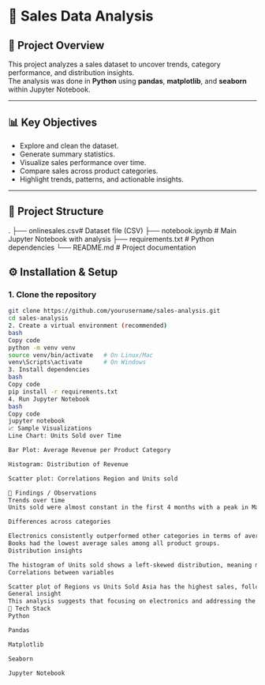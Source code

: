 # 🛒 Sales Data Analysis

## 📌 Project Overview
This project analyzes a sales dataset to uncover trends, category performance, and distribution insights.  
The analysis was done in **Python** using **pandas**, **matplotlib**, and **seaborn** within Jupyter Notebook.

---

## 📊 Key Objectives
- Explore and clean the dataset.  
- Generate summary statistics.  
- Visualize sales performance over time.  
- Compare sales across product categories.  
- Highlight trends, patterns, and actionable insights.  

---

## 📂 Project Structure
.
├── onlinesales.csv# Dataset file (CSV)
├── notebook.ipynb # Main Jupyter Notebook with analysis
├── requirements.txt # Python dependencies
└── README.md # Project documentation

## ⚙️ Installation & Setup

### 1. Clone the repository
```bash
git clone https://github.com/yourusername/sales-analysis.git
cd sales-analysis
2. Create a virtual environment (recommended)
bash
Copy code
python -m venv venv
source venv/bin/activate   # On Linux/Mac
venv\Scripts\activate      # On Windows
3. Install dependencies
bash
Copy code
pip install -r requirements.txt
4. Run Jupyter Notebook
bash
Copy code
jupyter notebook
📈 Sample Visualizations
Line Chart: Units Sold over Time

Bar Plot: Average Revenue per Product Category

Histogram: Distribution of Revenue

Scatter plot: Correlations Region and Units sold 

📝 Findings / Observations
Trends over time
Units sold were almost constant in the first 4 months with a peak in March, followed by a slight dip in May–December.

Differences across categories

Electronics consistently outperformed other categories in terms of average sales.
Books had the lowest average sales among all product groups.
Distribution insights

The histogram of Units sold shows a left-skewed distribution, meaning most unit sold are large numbers, but a few very same numbers pull the average downward.
Correlations between variables

Scatter plot of Regions vs Units Sold Asia has the highest sales, followed by North America then Europe.
General insight
This analysis suggests that focusing on electronics and addressing the seasonal dip could improve overall revenue performance.
🚀 Tech Stack
Python 

Pandas

Matplotlib

Seaborn

Jupyter Notebook
